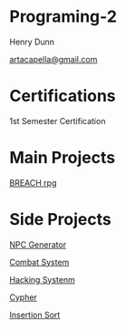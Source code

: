# Programing-2

Henry Dunn

artacapella@gmail.com
<a href="artacapella@gmail.com"></a> 

# Certifications

1st Semester Certification


# Main Projects
[BREACH rpg](https://github.com/ArtAcapella/RPG_Group_Project)


# Side Projects
[NPC Generator](https://github.com/ArtAcapella/NPC_Generator)

[Combat System](https://github.com/ArtAcapella/CombatSystem/blob/main/README.md)

[Hacking Systenm](https://github.com/ArtAcapella/HackingRPGSystem/blob/main/README.md)

[Cypher](https://github.com/ArtAcapella/Cypher/tree/main)

[Insertion Sort](https://github.com/ArtAcapella/InsertionSort/tree/main)


 
